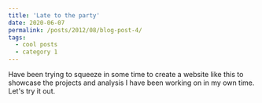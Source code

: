 ```yaml
---
title: 'Late to the party'
date: 2020-06-07
permalink: /posts/2012/08/blog-post-4/
tags:
  - cool posts
  - category 1
---
```


Have been trying to squeeze in some time to create a website like this to showcase the projects and analysis I have been working on in my own time. Let's try it out.

